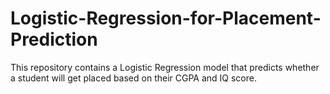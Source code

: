 # Logistic-Regression-for-Placement-Prediction
This repository contains a Logistic Regression model that predicts whether a student will get placed based on their CGPA and IQ score.

